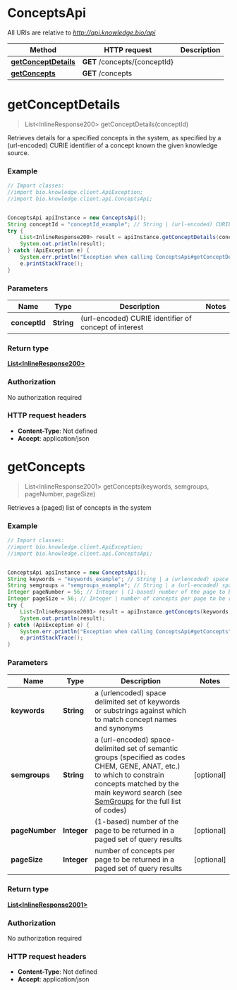 # ConceptsApi

All URIs are relative to *http://api.knowledge.bio/api*

Method | HTTP request | Description
------------- | ------------- | -------------
[**getConceptDetails**](ConceptsApi.md#getConceptDetails) | **GET** /concepts/{conceptId} | 
[**getConcepts**](ConceptsApi.md#getConcepts) | **GET** /concepts | 


<a name="getConceptDetails"></a>
# **getConceptDetails**
> List&lt;InlineResponse200&gt; getConceptDetails(conceptId)



Retrieves details for a specified concepts in the system, as specified by a (url-encoded) CURIE identifier of a concept known the given knowledge source. 

### Example
```java
// Import classes:
//import bio.knowledge.client.ApiException;
//import bio.knowledge.client.api.ConceptsApi;


ConceptsApi apiInstance = new ConceptsApi();
String conceptId = "conceptId_example"; // String | (url-encoded) CURIE identifier of concept of interest
try {
    List<InlineResponse200> result = apiInstance.getConceptDetails(conceptId);
    System.out.println(result);
} catch (ApiException e) {
    System.err.println("Exception when calling ConceptsApi#getConceptDetails");
    e.printStackTrace();
}
```

### Parameters

Name | Type | Description  | Notes
------------- | ------------- | ------------- | -------------
 **conceptId** | **String**| (url-encoded) CURIE identifier of concept of interest |

### Return type

[**List&lt;InlineResponse200&gt;**](InlineResponse200.md)

### Authorization

No authorization required

### HTTP request headers

 - **Content-Type**: Not defined
 - **Accept**: application/json

<a name="getConcepts"></a>
# **getConcepts**
> List&lt;InlineResponse2001&gt; getConcepts(keywords, semgroups, pageNumber, pageSize)



Retrieves a (paged) list of concepts in the system 

### Example
```java
// Import classes:
//import bio.knowledge.client.ApiException;
//import bio.knowledge.client.api.ConceptsApi;


ConceptsApi apiInstance = new ConceptsApi();
String keywords = "keywords_example"; // String | a (urlencoded) space delimited set of keywords or substrings against which to match concept names and synonyms
String semgroups = "semgroups_example"; // String | a (url-encoded) space-delimited set of semantic groups (specified as codes CHEM, GENE, ANAT, etc.) to which to constrain concepts matched by the main keyword search (see [SemGroups](https://metamap.nlm.nih.gov/Docs/SemGroups_2013.txt) for the full list of codes) 
Integer pageNumber = 56; // Integer | (1-based) number of the page to be returned in a paged set of query results 
Integer pageSize = 56; // Integer | number of concepts per page to be returned in a paged set of query results 
try {
    List<InlineResponse2001> result = apiInstance.getConcepts(keywords, semgroups, pageNumber, pageSize);
    System.out.println(result);
} catch (ApiException e) {
    System.err.println("Exception when calling ConceptsApi#getConcepts");
    e.printStackTrace();
}
```

### Parameters

Name | Type | Description  | Notes
------------- | ------------- | ------------- | -------------
 **keywords** | **String**| a (urlencoded) space delimited set of keywords or substrings against which to match concept names and synonyms |
 **semgroups** | **String**| a (url-encoded) space-delimited set of semantic groups (specified as codes CHEM, GENE, ANAT, etc.) to which to constrain concepts matched by the main keyword search (see [SemGroups](https://metamap.nlm.nih.gov/Docs/SemGroups_2013.txt) for the full list of codes)  | [optional]
 **pageNumber** | **Integer**| (1-based) number of the page to be returned in a paged set of query results  | [optional]
 **pageSize** | **Integer**| number of concepts per page to be returned in a paged set of query results  | [optional]

### Return type

[**List&lt;InlineResponse2001&gt;**](InlineResponse2001.md)

### Authorization

No authorization required

### HTTP request headers

 - **Content-Type**: Not defined
 - **Accept**: application/json

